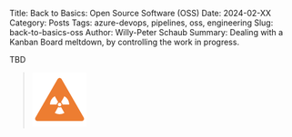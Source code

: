 Title: Back to Basics: Open Source Software (OSS)
Date: 2024-02-XX
Category: Posts 
Tags: azure-devops, pipelines, oss, engineering
Slug: back-to-basics-oss
Author: Willy-Peter Schaub
Summary: Dealing with a Kanban Board meltdown, by controlling the work in progress.

TBD

>
> ![Build a rocket](/images/back-to-basics-batch-size-alert.png)
>

